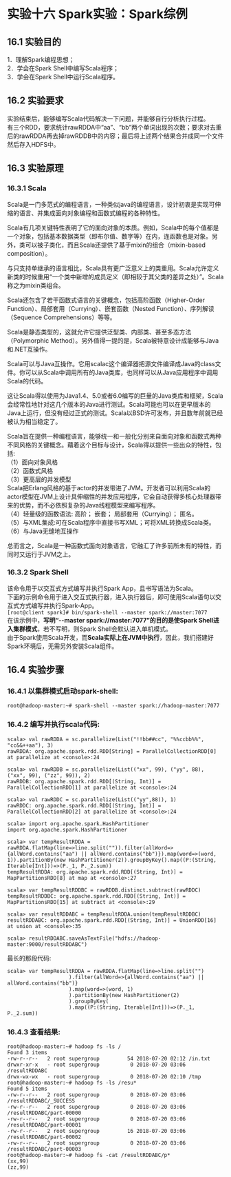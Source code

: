 ﻿# 实验十六  Spark实验：Spark综例

## 16.1 实验目的  
1．理解Spark编程思想；  
2．学会在Spark Shell中编写Scala程序；  
3．学会在Spark Shell中运行Scala程序。

## 16.2 实验要求
实验结束后，能够编写Scala代码解决一下问题，并能够自行分析执行过程。  
有三个RDD，要求统计rawRDDA中“aa”、“bb”两个单词出现的次数；要求对去重后的rawRDDA再去掉rawRDDB中的内容；最后将上述两个结果合并成同一个文件然后存入HDFS中。

## 16.3 实验原理
### 16.3.1 Scala
Scala是一门多范式的编程语言，一种类似java的编程语言，设计初衷是实现可伸缩的语言、并集成面向对象编程和函数式编程的各种特性。  

Scala有几项关键特性表明了它的面向对象的本质。例如，Scala中的每个值都是一个对象，包括基本数据类型（即布尔值、数字等）在内，连函数也是对象。另外，类可以被子类化，而且Scala还提供了基于mixin的组合（mixin-based composition）。  

与只支持单继承的语言相比，Scala具有更广泛意义上的类重用。Scala允许定义新类的时候重用“一个类中新增的成员定义（即相较于其父类的差异之处）”。Scala称之为mixin类组合。  

Scala还包含了若干函数式语言的关键概念，包括高阶函数（Higher-Order Function）、局部套用（Currying）、嵌套函数（Nested Function）、序列解读（Sequence Comprehensions）等等。  

Scala是静态类型的，这就允许它提供泛型类、内部类、甚至多态方法（Polymorphic Method）。另外值得一提的是，Scala被特意设计成能够与Java和.NET互操作。  

Scala可以与Java互操作。它用scalac这个编译器把源文件编译成Java的class文件。你可以从Scala中调用所有的Java类库，也同样可以从Java应用程序中调用Scala的代码。  

这让Scala得以使用为Java1.4、5.0或者6.0编写的巨量的Java类库和框架，Scala会经常性地针对这几个版本的Java进行测试。Scala可能也可以在更早版本的Java上运行，但没有经过正式的测试。Scala以BSD许可发布，并且数年前就已经被认为相当稳定了。  

Scala旨在提供一种编程语言，能够统一和一般化分别来自面向对象和函数式两种不同风格的关键概念。藉着这个目标与设计，Scala得以提供一些出众的特性，包括:  
（1）面向对象风格  
（2）函数式风格  
（3）更高层的并发模型  
Scala把Erlang风格的基于actor的并发带进了JVM。开发者可以利用Scala的actor模型在JVM上设计具伸缩性的并发应用程序，它会自动获得多核心处理器带来的优势，而不必依照复杂的Java线程模型来编写程序。  
（4）轻量级的函数语法: 高阶； 嵌套； 局部套用（Currying）； 匿名。  
（5）与XML集成:可在Scala程序中直接书写XML；可将XML转换成Scala类。  
（6）与Java无缝地互操作  

总而言之，Scala是一种函数式面向对象语言，它融汇了许多前所未有的特性，而同时又运行于JVM之上。  

### 16.3.2 Spark Shell
该命令用于以交互式方式编写并执行Spark App，且书写语法为Scala。  
下面的示例命令用于进入交互式执行器，进入执行器后，即可使用Scala语句以交互式方式编写并执行Spark-App。  
``[root@client spark]# bin/spark-shell --master spark://master:7077``  
在该示例中，**写明“--master spark://master:7077”的目的是使Spark Shell进入集群模式**，若不写明，则Spark Shell会默认进入单机模式。  
由于Spark使用Scala开发，而**Scala实际上在JVM中执行**，因此，我们搭建好Spark环境后，无需另外安装Scala组件。 

## 16.4 实验步骤

### 16.4.1 以集群模式启动spark-shell:  
```
root@hadoop-master:~# spark-shell --master spark://hadoop-master:7077
```
  
### 16.4.2 编写并执行scala代码:  
```
scala> val rawRDDA = sc.parallelize(List("!!bb##cc", "%%ccbb%%", "cc&&++aa"), 3)
rawRDDA: org.apache.spark.rdd.RDD[String] = ParallelCollectionRDD[0] at parallelize at <console>:24

scala> val rawRDDB = sc.parallelize(List(("xx", 99), ("yy", 88), ("xx", 99), ("zz", 99)), 2)
rawRDDB: org.apache.spark.rdd.RDD[(String, Int)] = ParallelCollectionRDD[1] at parallelize at <console>:24

scala> val rawRDDC = sc.parallelize(List(("yy",88)), 1)
rawRDDC: org.apache.spark.rdd.RDD[(String, Int)] = ParallelCollectionRDD[2] at parallelize at <console>:24

scala> import org.apache.spark.HashPartitioner
import org.apache.spark.HashPartitioner

scala> var tempResultRDDA = rawRDDA.flatMap(line=>line.split("")).filter(allWord=>{allWord.contains("aa") || allWord.contains("bb")}).map(word=>(word, 1)).partitionBy(new HashPartitioner(2)).groupByKey().map((P:(String, Iterable[Int]))=>(P._1, P._2.sum))
tempResultRDDA: org.apache.spark.rdd.RDD[(String, Int)] = MapPartitionsRDD[8] at map at <console>:27

scala> var tempResultRDDBC = rawRDDB.distinct.subtract(rawRDDC)
tempResultRDDBC: org.apache.spark.rdd.RDD[(String, Int)] = MapPartitionsRDD[15] at subtract at <console>:29

scala> var resultRDDABC = tempResultRDDA.union(tempResultRDDBC)
resultRDDABC: org.apache.spark.rdd.RDD[(String, Int)] = UnionRDD[16] at union at <console>:35

scala> resultRDDABC.saveAsTextFile("hdfs://hadoop-master:9000/resultRDDABC")
```

最长的那段代码:  
```
scala> var tempResultRDDA = rawRDDA.flatMap(line=>line.split("")
                    ).filter(allWord=>{allWord.contains("aa") || allWord.contains("bb")}
                    ).map(word=>(word, 1)
                    ).partitionBy(new HashPartitioner(2)
                    ).groupByKey(
                    ).map((P:(String, Iterable[Int]))=>(P._1, P._2.sum))
```


### 16.4.3 查看结果:  
```
root@hadoop-master:~# hadoop fs -ls /
Found 3 items
-rw-r--r--   2 root supergroup         54 2018-07-20 02:12 /in.txt
drwxr-xr-x   - root supergroup          0 2018-07-20 03:06 /resultRDDABC
drwx-wx-wx   - root supergroup          0 2018-07-20 02:10 /tmp
root@hadoop-master:~# hadoop fs -ls /resu*
Found 5 items
-rw-r--r--   2 root supergroup          0 2018-07-20 03:06 /resultRDDABC/_SUCCESS
-rw-r--r--   2 root supergroup          0 2018-07-20 03:06 /resultRDDABC/part-00000
-rw-r--r--   2 root supergroup          0 2018-07-20 03:06 /resultRDDABC/part-00001
-rw-r--r--   2 root supergroup         16 2018-07-20 03:06 /resultRDDABC/part-00002
-rw-r--r--   2 root supergroup          0 2018-07-20 03:06 /resultRDDABC/part-00003
root@hadoop-master:~# hadoop fs -cat /resultRDDABC/p*
(xx,99)
(zz,99)
```



